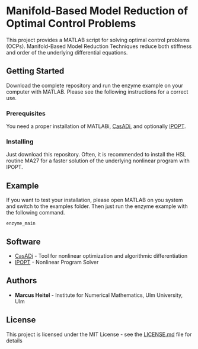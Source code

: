 # Manifold-Based Model Reduction of Optimal Control Problems

This project provides a MATLAB script for solving optimal control problems (OCPs). Manifold-Based Model Reduction Techniques reduce both stiffness and order of the underlying differential equations.

## Getting Started

Download the complete repository and run the enzyme example on your computer with MATLAB. Please see the following instructions for a correct use.

### Prerequisites

You need a proper installation of MATLABi, [CasADi](https://web.casadi.org/), and optionally [IPOPT](https://github.com/coin-or/Ipopt).  

### Installing

Just download this repository. Often, it is recommended to install the HSL routine MA27 for a faster solution of the underlying nonlinear program with IPOPT.

## Example

If you want to test your installation, please open MATLAB on you system and switch to the examples folder. Then just run the enzyme example with the following command.

```
enzyme_main
```
## Software 

* [CasADi](https://web.casadi.org/) - Tool for nonlinear optimization and algorithmic differentiation
* [IPOPT](https://github.com/coin-or/Ipopt) - Nonlinear Program Solver

## Authors

* **Marcus Heitel** - Institute for Numerical Mathematics, Ulm University, Ulm

## License

This project is licensed under the MIT License - see the [LICENSE.md](LICENSE.md) file for details
